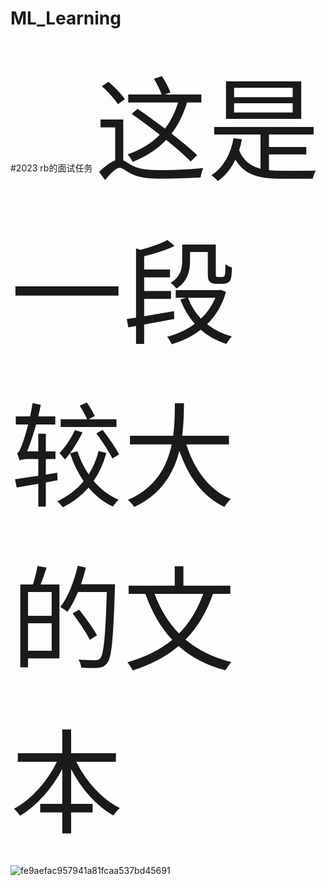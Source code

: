 # ML_Learning
#2023 rb的面试任务
<span style="font-size:180px;">这是一段较大的文本</span>

![fe9aefac957941a81fcaa537bd45691](https://github.com/johnjohngalt/task-for-rb-/assets/143726629/f126a634-bd26-4621-aff1-dff536e31725)
